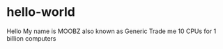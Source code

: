 # hello-world
Hello My name is MOOBZ also known as Generic
Trade me 10 CPUs for 1  billion computers
